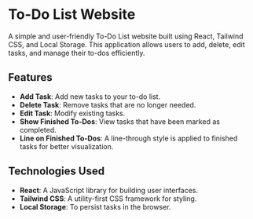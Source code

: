 # To-Do List Website

A simple and user-friendly To-Do List website built using React, Tailwind CSS, and Local Storage. This application allows users to add, delete, edit tasks, and manage their to-dos efficiently.

## Features

- **Add Task**: Add new tasks to your to-do list.
- **Delete Task**: Remove tasks that are no longer needed.
- **Edit Task**: Modify existing tasks.
- **Show Finished To-Dos**: View tasks that have been marked as completed.
- **Line on Finished To-Dos**: A line-through style is applied to finished tasks for better visualization.

## Technologies Used

- **React**: A JavaScript library for building user interfaces.
- **Tailwind CSS**: A utility-first CSS framework for styling.
- **Local Storage**: To persist tasks in the browser.
